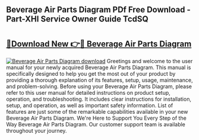 ## Beverage Air Parts Diagram PDf Free Download - Part-XHI Service Owner Guide TcdSQ

# <h2><a href="http://dfryalq.blite.top/?on=Beverage+Air+Parts+Diagram">🔗Download New 👉🔴 Beverage Air Parts Diagram</a></h2>

[![Beverage Air Parts Diagram download](https://i.imgur.com/lujVjoI.png)](http://dfryalq.blite.top/?on=Beverage+Air+Parts+Diagram)
Greetings and welcome to the user manual for your newly acquired Beverage Air Parts Diagram. This manual is specifically designed to help you get the most out of your product by providing a thorough explanation of its features, setup, usage, maintenance, and problem-solving. Before using your Beverage Air Parts Diagram, please refer to this user manual for detailed instructions on product setup, operation, and troubleshooting. It includes clear instructions for installation, setup, and operation, as well as important safety information. List of features are just some of the remarkable capabilities available in your new Beverage Air Parts Diagram. We're Here to Support You Every Step of the Way Beverage Air Parts Diagram. Our customer support team is available throughout your journey.
